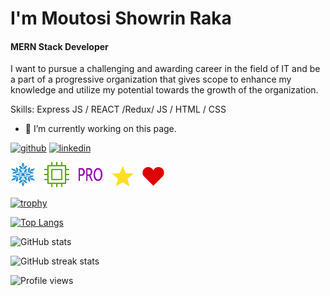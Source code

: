 # I'm Moutosi Showrin Raka
#### MERN Stack Developer
I want to pursue a challenging and awarding career in the field of IT and be a part of a progressive organization that gives scope to enhance my knowledge and utilize my potential towards the growth of the organization.

Skills: Express JS / REACT /Redux/ JS / HTML / CSS

- 🔭 I’m currently working on this page. 


[<img src='https://cdn.jsdelivr.net/npm/simple-icons@3.0.1/icons/github.svg' alt='github' height='40'>](https://github.com/moutosi-raka)  [<img src='https://cdn.jsdelivr.net/npm/simple-icons@3.0.1/icons/linkedin.svg' alt='linkedin' height='40'>](https://www.linkedin.com/in/moutosi-showrin-raka/)  

<a href='https://archiveprogram.github.com/'><img src='https://raw.githubusercontent.com/acervenky/animated-github-badges/master/assets/acbadge.gif' width='40' height='40'></a> <a href='https://docs.github.com/en/developers'><img src='https://raw.githubusercontent.com/acervenky/animated-github-badges/master/assets/devbadge.gif' width='40' height='40'></a> <a href='https://github.com/pricing'><img src='https://raw.githubusercontent.com/acervenky/animated-github-badges/master/assets/pro.gif' width='40' height='40'></a> <a href='https://stars.github.com/'><img src='https://raw.githubusercontent.com/acervenky/animated-github-badges/master/assets/starbadge.gif' width='35' height='35'></a> <a href='https://docs.github.com/en/github/supporting-the-open-source-community-with-github-sponsors'><img src='https://raw.githubusercontent.com/acervenky/animated-github-badges/master/assets/sponsorbadge.gif' width='35' height='35'></a> 

[![trophy](https://github-profile-trophy.vercel.app/?username=moutosi-raka)](https://github.com/ryo-ma/github-profile-trophy)

[![Top Langs](https://github-readme-stats.vercel.app/api/top-langs/?username=moutosi-raka)](https://github.com/anuraghazra/github-readme-stats)

![GitHub stats](https://github-readme-stats.vercel.app/api?username=moutosi-raka&show_icons=true&count_private=true)  

![GitHub streak stats](https://streak-stats.demolab.com/?user=moutosi-raka)  

![Profile views](https://gpvc.arturio.dev/moutosi-raka)  

